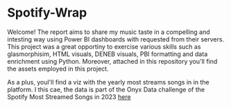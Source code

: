 # Spotify-Wrap
<body>
Welcome! The report aims to share my music taste in a compelling and intesting way using Power BI dashboards with requested from their servers. This project was a great opportiny to exercise various skills such as glasmorphisim, HTML visuals, DENEB visuals, PBI formatting and data enrichment using Python. Moreover, attached in this repository you'll find the assets employed in this project.

As a plus, youl'll find a viz with the yearly most streams songs in in the platform. I this cae, the data is part of the Onyx Data challenge of the Spotify Most Streamed Songs in 2023 </body> [here]([[https://onyxdata.co.uk/data-dna-dataset-challenge/](https://onyxdata.ck.page/a12261b1fb)https://onyxdata.ck.page/a12261b1fb](https://www.youtube.com/redirect?event=video_description&redir_token=QUFFLUhqa0JIZTNFMEpuTlhZa21KNUl6R1J6bVNVWE4yQXxBQ3Jtc0tsY1RHZ2ZwRUlzRnVMOW91MjBkd2FfeFBDM0pqZVZBWm40ZXBnMExlMnUwbmEzNWZIaE92TU1CNkdpMHhzYTJydDBacHRkSU5uRGh4R0Z6b2NIeGVqbGxrbG1OMTVTYmZpSlhBTUFOTnE1MF9zOTc0bw&q=https%3A%2F%2Fonyxdata.ck.page%2Fa12261b1fb&v=ZSrVOyKAC4Y)https://www.youtube.com/redirect?event=video_description&redir_token=QUFFLUhqa0JIZTNFMEpuTlhZa21KNUl6R1J6bVNVWE4yQXxBQ3Jtc0tsY1RHZ2ZwRUlzRnVMOW91MjBkd2FfeFBDM0pqZVZBWm40ZXBnMExlMnUwbmEzNWZIaE92TU1CNkdpMHhzYTJydDBacHRkSU5uRGh4R0Z6b2NIeGVqbGxrbG1OMTVTYmZpSlhBTUFOTnE1MF9zOTc0bw&q=https%3A%2F%2Fonyxdata.ck.page%2Fa12261b1fb&v=ZSrVOyKAC4Y)
